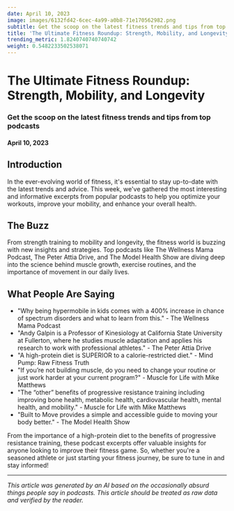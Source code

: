 ```yaml
---
date: April 10, 2023
image: images/6132fd42-6cec-4a99-a0b8-71e170562982.png
subtitle: Get the scoop on the latest fitness trends and tips from top podcasts
title: 'The Ultimate Fitness Roundup: Strength, Mobility, and Longevity'
trending_metric: 1.8240740740740742
weight: 0.5482233502538071
---
```

# The Ultimate Fitness Roundup: Strength, Mobility, and Longevity
### Get the scoop on the latest fitness trends and tips from top podcasts
#### April 10, 2023
## Introduction
In the ever-evolving world of fitness, it's essential to stay up-to-date with the latest trends and advice. This week, we've gathered the most interesting and informative excerpts from popular podcasts to help you optimize your workouts, improve your mobility, and enhance your overall health.

## The Buzz
From strength training to mobility and longevity, the fitness world is buzzing with new insights and strategies. Top podcasts like The Wellness Mama Podcast, The Peter Attia Drive, and The Model Health Show are diving deep into the science behind muscle growth, exercise routines, and the importance of movement in our daily lives.

## What People Are Saying
- "Why being hypermobile in kids comes with a 400% increase in chance of spectrum disorders and what to learn from this." - The Wellness Mama Podcast
- "Andy Galpin is a Professor of Kinesiology at California State University at Fullerton, where he studies muscle adaptation and applies his research to work with professional athletes." - The Peter Attia Drive
- "A high-protein diet is SUPERIOR to a calorie-restricted diet." - Mind Pump: Raw Fitness Truth
- "If you’re not building muscle, do you need to change your routine or just work harder at your current program?" - Muscle for Life with Mike Matthews
- "The “other” benefits of progressive resistance training including improving bone health, metabolic health, cardiovascular health, mental health, and mobility." - Muscle for Life with Mike Matthews
- "Built to Move provides a simple and accessible guide to moving your body better." - The Model Health Show

From the importance of a high-protein diet to the benefits of progressive resistance training, these podcast excerpts offer valuable insights for anyone looking to improve their fitness game. So, whether you're a seasoned athlete or just starting your fitness journey, be sure to tune in and stay informed!

 --- 

*This article was generated by an AI based on the occasionally absurd things people say in podcasts. This article should be treated as raw data and verified by the reader.*